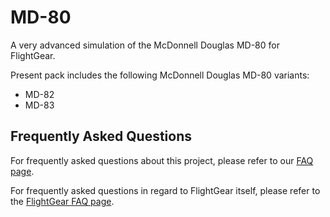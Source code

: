 # MD-80
A very advanced simulation of the McDonnell Douglas MD-80 for FlightGear.

Present pack includes the following McDonnell Douglas MD-80 variants:
- MD-82
- MD-83

## Frequently Asked Questions
For frequently asked questions about this project, please refer to our [FAQ page](https://github.com/Octal450/MD-80/blob/master/FAQ.md).

For frequently asked questions in regard to FlightGear itself, please refer to the [FlightGear FAQ page](https://wiki.flightgear.org/Frequently_asked_questions).  
